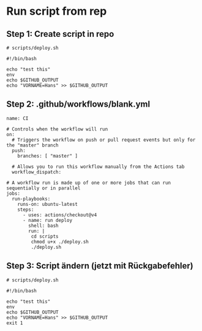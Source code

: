 # Run script from rep 

## Step 1: Create script in repo 

```
# scripts/deploy.sh
```

```
#!/bin/bash 

echo "test this" 
env
echo $GITHUB_OUTPUT 
echo "VORNAME=Hans" >> $GITHUB_OUTPUT
```

## Step 2: .github/workflows/blank.yml

```
name: CI

# Controls when the workflow will run
on:
  # Triggers the workflow on push or pull request events but only for the "master" branch
  push:
    branches: [ "master" ]

  # Allows you to run this workflow manually from the Actions tab
  workflow_dispatch:
  
# A workflow run is made up of one or more jobs that can run sequentially or in parallel
jobs:
  run-playbooks:
    runs-on: ubuntu-latest
    steps: 
      - uses: actions/checkout@v4
      - name: run deploy 
        shell: bash
        run: |
         cd scripts
         chmod u+x ./deploy.sh
         ./deploy.sh 
```


## Step 3: Script ändern (jetzt mit Rückgabefehler) 

```
# scripts/deploy.sh
```

```
#!/bin/bash 

echo "test this" 
env
echo $GITHUB_OUTPUT 
echo "VORNAME=Hans" >> $GITHUB_OUTPUT
exit 1
```
